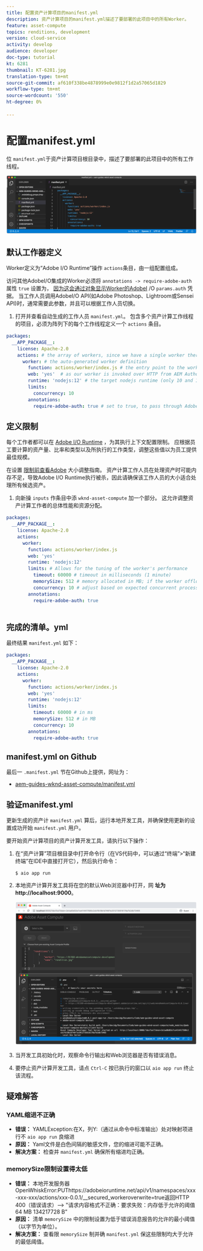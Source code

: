 ```yaml
---
title: 配置资产计算项目的manifest.yml
description: 资产计算项目的manifest.yml描述了要部署的此项目中的所有Worker。
feature: asset-compute
topics: renditions, development
version: cloud-service
activity: develop
audience: developer
doc-type: tutorial
kt: 6281
thumbnail: KT-6281.jpg
translation-type: tm+mt
source-git-commit: af610f338be4878999e0e9812f1d2a57065d1829
workflow-type: tm+mt
source-wordcount: '550'
ht-degree: 0%

---
```



# 配置manifest.yml

位 `manifest.yml`于资产计算项目根目录中，描述了要部署的此项目中的所有工作线程。

![manifest.yml](./assets/manifest/manifest.png)

## 默认工作器定义

Worker定义为“Adobe I/O Runtime”操作 `actions`条目，由一组配置组成。

访问其他AdobeI/O集成的Worker必须将 `annotations -> require-adobe-auth` 属性 `true` 设置为， [因为这会通过对象显示Worker的AdobeI](https://docs.adobe.com/content/help/en/asset-compute/using/extend/develop-custom-application.html#access-adobe-apis) /O `params.auth` 凭据。 当工作人员调用AdobeI/O API(如Adobe Photoshop、Lightroom或Sensei API)时，通常需要此参数，并且可以根据工作人员切换。

1. 打开并查看自动生成的工作人员 `manifest.yml`。 包含多个资产计算工作线程的项目，必须为阵列下的每个工作线程定义一个 `actions` 条目。

```yml
packages:
  __APP_PACKAGE__:
    license: Apache-2.0
    actions: # the array of workers, since we have a single worker there is only one entry beneath actions
      worker: # the auto-generated worker definition
        function: actions/worker/index.js # the entry point to the worker 
        web: 'yes'  # as our worker is invoked over HTTP from AEM Author service
        runtime: 'nodejs:12' # the target nodejs runtime (only 10 and 12 are supported)
        limits:
          concurrency: 10
        annotations:
          require-adobe-auth: true # set to true, to pass through Adobe I/O access token/client id via params.auth in the worker, typically required when the worker calls out to Adobe I/O APIs such as the Adobe Photoshop, Lightroom or Sensei APIs.
```

## 定义限制

每个工作者都可以在 [Adobe I/O Runtime](https://www.adobe.io/apis/experienceplatform/runtime/docs.html#!adobedocs/adobeio-runtime/master/guides/system_settings.md) ，为其执行上下文配置限制。 应根据员工要计算的资产量、比率和类型以及所执行的工作类型，调整这些值以为员工提供最佳规模。

在设置 [限制前查看Adobe](https://docs.adobe.com/content/help/en/asset-compute/using/extend/develop-custom-application.html#sizing-workers) 大小调整指南。 资产计算工作人员在处理资产时可能内存不足，导致Adobe I/O Runtime执行被杀，因此请确保该工作人员的大小适合处理所有候选资产。

1. 向新操 `inputs` 作条目中添 `wknd-asset-compute` 加一个部分。 这允许调整资产计算工作者的总体性能和资源分配。

```yml
packages:
  __APP_PACKAGE__:
    license: Apache-2.0
    actions: 
      worker:
        function: actions/worker/index.js 
        web: 'yes' 
        runtime: 'nodejs:12'
        limits: # Allows for the tuning of the worker's performance
          timeout: 60000 # timeout in milliseconds (1 minute)
          memorySize: 512 # memory allocated in MB; if the worker offloads heavy computational work to other Web services this number can be reduced
          concurrency: 10 # adjust based on expected concurrent processing and timeout 
        annotations:
          require-adobe-auth: true
           
```

## 完成的清单。yml

最终结果 `manifest.yml` 如下：

```yml
packages:
  __APP_PACKAGE__:
    license: Apache-2.0
    actions: 
      worker:
        function: actions/worker/index.js 
        web: 'yes' 
        runtime: 'nodejs:12'
        limits:
          timeout: 60000 # in ms
          memorySize: 512 # in MB
          concurrency: 10 
        annotations:
          require-adobe-auth: true
```

## manifest.yml on Github

最后一 `.manifest.yml` 节在Github上提供，网址为：

+ [aem-guides-wknd-asset-compute/manifest.yml](https://github.com/adobe/aem-guides-wknd-asset-compute/blob/master/manifest.yml)


## 验证manifest.yml

更新生成的资产计 `manifest.yml` 算后，运行本地开发工具，并确保使用更新的设置成功开始 `manifest.yml` 用户。

要开始资产计算项目的资产计算开发工具，请执行以下操作：

1. 在“资产计算”项目根目录中打开命令行（在VS代码中，可以通过“终端”>“新建终端”在IDE中直接打开它），然后执行命令：

   ```
   $ aio app run
   ```

1. 本地资产计算开发工具将在您的默认Web浏览器中打开，网 __址为http://localhost:9000__。

   ![aio应用程序运行](assets/environment-variables/aio-app-run.png)

1. 当开发工具初始化时，观察命令行输出和Web浏览器是否有错误消息。
1. 要停止资产计算开发工具，请点 `Ctrl-C` 按已执行的窗口以 `aio app run` 终止该流程。

## 疑难解答

### YAML缩进不正确

+ __错误：__ YAMLException:在X，列Y:（通过从命令中标准输出）处对映射项进行不 `aio app run` 良缩进
+ __原因：__ Yaml文件是白色间隔的敏感文件，您的缩进可能不正确。
+ __解决方案：__ 检查并 `manifest.yml` 确保所有缩进均正确。

### memorySize限制设置得太低

+ __错误：__ 本地开发服务器OpenWhiskError:PUThttps://adobeioruntime.net/api/v1/namespaces/xxx-xxx-xxx/actions/xxx-0.0.1/__secured_workeroverwrite=true返回HTTP 400（错误请求）—> &quot;请求内容格式不正确：要求失败：内存低于允许的阈值64 MB 134217728 B”
+ __原因：__ 清单 `memorySize` 中的限制设置为低于错误消息报告的允许的最小阈值（以字节为单位）。
+ __解决方案：__ 查看限 `memorySize` 制并确 `manifest.yml` 保这些限制均大于允许的最低阈值。